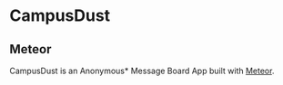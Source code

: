 # CampusDust

## Meteor

CampusDust is an Anonymous* Message Board App built with [Meteor](http://meteor.com).
